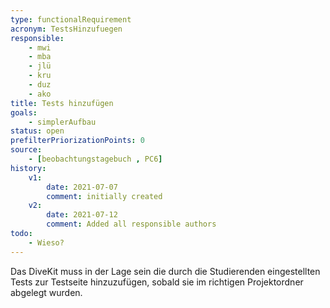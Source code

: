 ```yaml
---
type: functionalRequirement
acronym: TestsHinzufuegen
responsible:
    - mwi
    - mba
    - jlü
    - kru
    - duz
    - ako
title: Tests hinzufügen
goals:
    - simplerAufbau
status: open
prefilterPriorizationPoints: 0
source:
    - [beobachtungstagebuch , PC6]
history:
    v1:
        date: 2021-07-07
        comment: initially created
    v2:
        date: 2021-07-12
        comment: Added all responsible authors
todo:
    - Wieso?
---
```


Das DiveKit muss in der Lage sein die durch die Studierenden eingestellten Tests zur Testseite hinzuzufügen, sobald sie im richtigen Projektordner abgelegt wurden.
